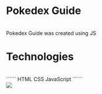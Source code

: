 # Pokedex Guide
<br>
Pokedex Guide was created using JS

# Technologies 
<br>
``````
HTML
CSS
JavaScript
``````

<br>

<img src="gif.gif">